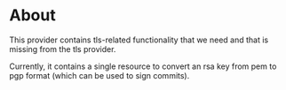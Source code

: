 # About

This provider contains tls-related functionality that we need and that is missing from the tls provider.

Currently, it contains a single resource to convert an rsa key from pem to pgp format (which can be used to sign commits).